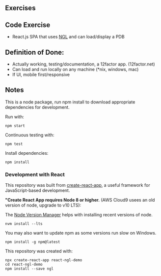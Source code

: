 Exercises
----------------------------------------------------------------- 

## Code Exercise
- React.js SPA that uses [NGL](https://github.com/arose/ngl) and can load/display a PDB

## Definition of Done:
- Actually working, testing/documentation, a 12factor app. (12factor.net)
- Can load and run locally on any machine (*nix, windows, mac)
- If UI, mobile first/responsive

## Notes

This is a node package, run npm install to download appropriate dependencies for development.


Run with:
```
npm start
```

Continuous testing with:
```
npm test
```

Install dependencies:
```
npm install
```

### Development with React

This repository was built from  [create-react-app](https://github.com/facebook/create-react-app), a useful framework for JavaScript-based development.

__"Create React App requires Node 8 or higher.__
(AWS Cloud9 usees an old version of node, upgrade to v10 LTS):

The [Node Version Manager](https://github.com/creationix/nvm/blob/master/README.md) helps with installing recent versions of node.

```
nvm install --lts
```
You may also want to update npm as some versions run slow on Windows.
```
npm install -g npm@latest
```

This repository was created with:
```
npx create-react-app react-ngl-demo
cd react-ngl-demo
npm install --save ngl
```

